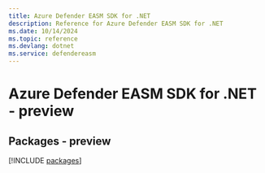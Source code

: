 ```yaml
---
title: Azure Defender EASM SDK for .NET
description: Reference for Azure Defender EASM SDK for .NET
ms.date: 10/14/2024
ms.topic: reference
ms.devlang: dotnet
ms.service: defendereasm
---
```

# Azure Defender EASM SDK for .NET - preview
## Packages - preview
[!INCLUDE [packages](defender-easm-index.md)]